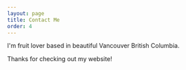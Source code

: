 ```yaml
---
layout: page
title: Contact Me
order: 4
---
```


I'm fruit lover based in beautiful Vancouver British Columbia.

Thanks for checking out my website!

